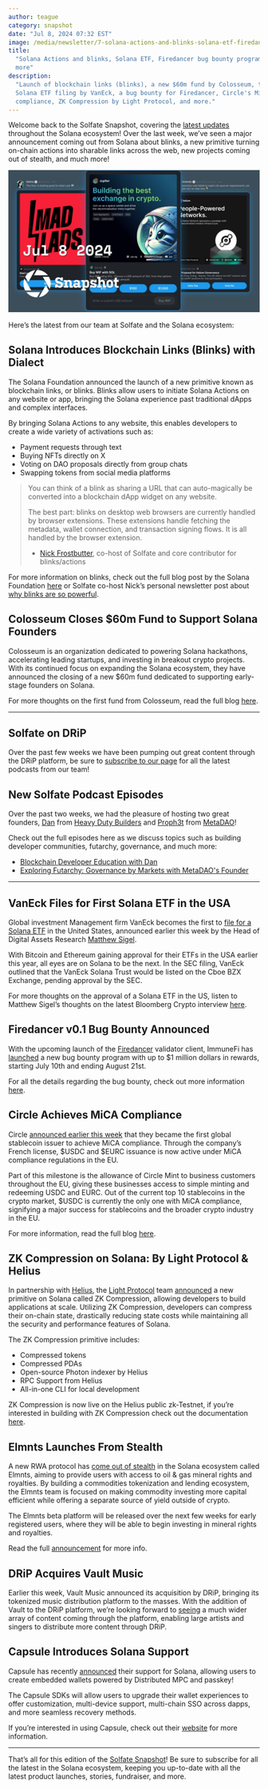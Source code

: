 ```yaml
---
author: teague
category: snapshot
date: "Jul 8, 2024 07:32 EST"
image: /media/newsletter/7-solana-actions-and-blinks-solana-etf-firedancer-bug-bounty-program-and-more.jpg
title:
  "Solana Actions and blinks, Solana ETF, Firedancer bug bounty program, and
  more"
description:
  "Launch of blockchain links (blinks), a new $60m fund by Colosseum, the first
  Solana ETF filing by VanEck, a bug bounty for Firedancer, Circle's MiCA
  compliance, ZK Compression by Light Protocol, and more."
---
```


Welcome back to the Solfate Snapshot, covering the
[latest updates](https://solfate.com/snapshot) throughout the Solana ecosystem!
Over the last week, we’ve seen a major announcement coming out from Solana about
blinks, a new primitive turning on-chain actions into sharable links across the
web, new projects coming out of stealth, and much more!

![Solana Actions and blinks, Solana ETF, Firedancer bug bounty program, and more](/public/media/newsletter/7-solana-actions-and-blinks-solana-etf-firedancer-bug-bounty-program-and-more.jpg)

Here’s the latest from our team at Solfate and the Solana ecosystem:

## Solana Introduces Blockchain Links (Blinks) with Dialect

The Solana Foundation announced the launch of a new primitive known as
blockchain links, or blinks. Blinks allow users to initiate Solana Actions on
any website or app, bringing the Solana experience past traditional dApps and
complex interfaces.

By bringing Solana Actions to any website, this enables developers to create a
wide variety of activations such as:

- Payment requests through text
- Buying NFTs directly on X
- Voting on DAO proposals directly from group chats
- Swapping tokens from social media platforms

> You can think of a blink as sharing a URL that can auto-magically be converted
> into a blockchain dApp widget on any website.
>
> The best part: blinks on desktop web browsers are currently handled by browser
> extensions. These extensions handle fetching the metadata, wallet connection,
> and transaction signing flows. It is all handled by the browser extension.
>
> - [Nick Frostbutter](https://x.com/nickfrosty), co-host of Solfate and core
>   contributor for blinks/actions

For more information on blinks, check out the full blog post by the Solana
Foundation [here](https://solana.com/solutions/actions) or Solfate co-host
Nick’s personal newsletter post about
[why blinks are so powerful](https://nick.af/blog/2024-07-07-launch-of-actions-and-blinks).

## Colosseum Closes $60m Fund to Support Solana Founders

Colosseum is an organization dedicated to powering Solana hackathons,
accelerating leading startups, and investing in breakout crypto projects. With
its continued focus on expanding the Solana ecosystem, they have announced the
closing of a new $60m fund dedicated to supporting early-stage founders on
Solana.

For more thoughts on the first fund from Colosseum, read the full blog
[here](https://blog.colosseum.org/announcing-colosseum-fund-i/).

---

## Solfate on DRiP

Over the past few weeks we have been pumping out great content through the DRiP
platform, be sure
to [subscribe to our page](https://drip.haus/solfate?utm_source=solfate) for all
the latest podcasts from our team!

## New Solfate Podcast Episodes

Over the past two weeks, we had the pleasure of hosting two great founders,
[Dan](https://x.com/danm_t) from
[Heavy Duty Builders](https://x.com/HeavyDutyBuild) and
[Proph3t](https://x.com/metaproph3t) from
[MetaDAO](https://x.com/MetaDAOProject)!

Check out the full episodes here as we discuss topics such as building developer
communities, futarchy, governance, and much more:

- [Blockchain Developer Education with Dan](https://solfate.com/podcast/58)
- [Exploring Futarchy: Governance by Markets with MetaDAO's Founder](https://solfate.com/podcast/57)

---

## VanEck Files for First Solana ETF in the USA

Global investment Management firm VanEck becomes the first to
[file for a Solana ETF](https://www.sec.gov/Archives/edgar/data/2028541/000162828024030249/vanecksolanatrusts-1.htm)
in the United States, announced earlier this week by the Head of Digital Assets
Research [Matthew Sigel](https://x.com/matthew_sigel).

With Bitcoin and Ethereum gaining approval for their ETFs in the USA earlier
this year, all eyes are on Solana to be the next. In the SEC filing, VanEck
outlined that the VanEck Solana Trust would be listed on the Cboe BZX Exchange,
pending approval by the SEC.

For more thoughts on the approval of a Solana ETF in the US, listen to Matthew
Sigel’s thoughts on the latest Bloomberg Crypto interview
[here](https://x.com/crypto/status/1808254165933527199).

## Firedancer v0.1 Bug Bounty Announced

With the upcoming launch of the [Firedancer](https://jumpcrypto.com/firedancer/)
validator client, ImmuneFi has
[launched](https://immunefi.com/boost/firedancer-boost/) a new bug bounty
program with up to $1 million dollars in rewards, starting July 10th and ending
August 21st.

For all the details regarding the bug bounty, check out more information
[here](https://immunefi.com/boost/firedancer-boost/).

## Circle Achieves MiCA Compliance

Circle
[announced earlier this week](https://x.com/circle/status/1807832654538248676)
that they became the first global stablecoin issuer to achieve MiCA compliance.
Through the company’s French license, $USDC and $EURC issuance is now active
under MiCA compliance regulations in the EU.

Part of this milestone is the allowance of Circle Mint to business customers
throughout the EU, giving these businesses access to simple minting and
redeeming USDC and EURC. Out of the current top 10 stablecoins in the crypto
market, $USDC is currently the only one with MiCA compliance, signifying a major
success for stablecoins and the broader crypto industry in the EU.

For more information, read the full blog
[here](https://www.circle.com/en/pressroom/circle-is-first-global-stablecoin-issuer-to-comply-with-mica-eus-landmark-crypto-law).

## ZK Compression on Solana: By Light Protocol & Helius

In partnership with [Helius](https://x.com/heliuslabs), the
[Light Protocol](https://x.com/LightProtocol) team
[announced](https://x.com/LightProtocol/status/1804241026334548366) a new
primitive on Solana called ZK Compression, allowing developers to build
applications at scale. Utilizing ZK Compression, developers can compress their
on-chain state, drastically reducing state costs while maintaining all the
security and performance features of Solana.

The ZK Compression primitive includes:

- Compressed tokens
- Compressed PDAs
- Open-source Photon indexer by Helius
- RPC Support from Helius
- All-in-one CLI for local development

ZK Compression is now live on the Helius public zk-Testnet, if you’re interested
in building with ZK Compression check out the documentation
[here](https://www.zkcompression.com/).

## Elmnts Launches From Stealth

A new RWA protocol has
[come out of stealth](https://x.com/elmnts_/status/1806015314142155148) in the
Solana ecosystem called Elmnts, aiming to provide users with access to oil & gas
mineral rights and royalties. By building a commodities tokenization and lending
ecosystem, the Elmnts team is focused on making commodity investing more capital
efficient while offering a separate source of yield outside of crypto.

The Elmnts beta platform will be released over the next few weeks for early
registered users, where they will be able to begin investing in mineral rights
and royalties.

Read the full [announcement](https://x.com/elmnts_/status/1806015314142155148)
for more info.

## DRiP Acquires Vault Music

Earlier this week, Vault Music announced its acquisition by DRiP, bringing its
tokenized music distribution platform to the masses. With the addition of Vault
to the DRiP platform, we’re looking forward to
[seeing](https://x.com/vibhu/status/1807809939877908700) a much wider array of
content coming through the platform, enabling large artists and singers to
distribute more content through DRiP.

## Capsule Introduces Solana Support

Capsule has recently
[announced](https://x.com/usecapsule/status/1808116772719190468) their support
for Solana, allowing users to create embedded wallets powered by Distributed MPC
and passkey!

The Capsule SDKs will allow users to upgrade their wallet experiences to offer
customization, multi-device support, multi-chain SSO across dapps, and more
seamless recovery methods.

If you’re interested in using Capsule, check out their
[website](https://usecapsule.com/) for more information.

---

That’s all for this edition of the
[Solfate Snapshot](https://solfate.com/snapshot)! Be sure to subscribe for all
the latest in the Solana ecosystem, keeping you up-to-date with all the latest
product launches, stories, fundraiser, and more.
